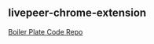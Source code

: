 ## livepeer-chrome-extension


[Boiler Plate Code Repo](https://github.com/upmostly/react-chrome-extension.git)

